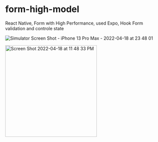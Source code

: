 # form-high-model
React Native, Form with High Performance, used Expo, Hook Form validation and controle state


![Simulator Screen Shot - iPhone 13 Pro Max - 2022-04-18 at 23 48 01](https://user-images.githubusercontent.com/82730685/163890761-c9d95e49-1cf9-48e1-89c3-a93a7cf88e5e.png)


<img width="292" alt="Screen Shot 2022-04-18 at 11 48 33 PM" src="https://user-images.githubusercontent.com/82730685/163890766-2a06fb48-023f-4698-9616-f363813a6250.png">
